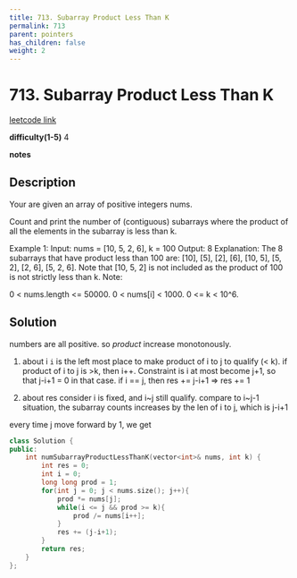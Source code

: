 ```yaml
---
title: 713. Subarray Product Less Than K
permalink: 713
parent: pointers
has_children: false
weight: 2
---
```

# 713. Subarray Product Less Than K

[leetcode link](https://leetcode.com/problems/subarray-product-less-than-k/)

**difficulty(1-5)**
4

**notes**


## Description

Your are given an array of positive integers nums.

Count and print the number of (contiguous) subarrays where the product of all the elements in the subarray is less than k.

Example 1:
Input: nums = [10, 5, 2, 6], k = 100
Output: 8
Explanation: The 8 subarrays that have product less than 100 are: [10], [5], [2], [6], [10, 5], [5, 2], [2, 6], [5, 2, 6].
Note that [10, 5, 2] is not included as the product of 100 is not strictly less than k.
Note:

0 < nums.length <= 50000.
0 < nums[i] < 1000.
0 <= k < 10^6.

## Solution

numbers are all positive. so *product* increase monotonously.

1. about i
`i` is the left most place to make product of i to j to qualify (< k).
if product of i to j is >k, then i++. Constraint is i at most become j+1, so that j-i+1 = 0 in that case.
if i == j, then res += j-i+1 => res += 1

2. about res
consider i is fixed, and i~j still qualify. 
compare to i~j-1 situation, the subarray counts increases by the len of i to j, which is j-i+1

every time j move forward by 1, we get

```c++
class Solution {
public:
    int numSubarrayProductLessThanK(vector<int>& nums, int k) {
        int res = 0;
        int i = 0;
        long long prod = 1;
        for(int j = 0; j < nums.size(); j++){
            prod *= nums[j];
            while(i <= j && prod >= k){
                prod /= nums[i++];
            }
            res += (j-i+1);
        }
        return res;
    }
};
```


